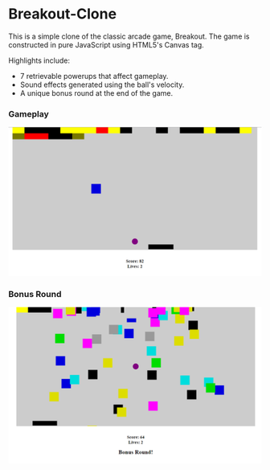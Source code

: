 # Breakout-Clone
This is a simple clone of the classic arcade game, Breakout. The game is constructed in pure JavaScript using HTML5's Canvas tag.

Highlights include:
* 7 retrievable powerups that affect gameplay.
* Sound effects generated using the ball's velocity.
* A unique bonus round at the end of the game.

### Gameplay
![Gameplay](img/gameplay.png?raw=true)

### Bonus Round
![Gameplay](img/bonusround.png?raw=true)
